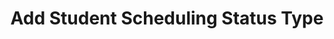 ---
layout: default
title: Add Student Scheduling Status Type
forward: edit-student-scheduling-status-type
---